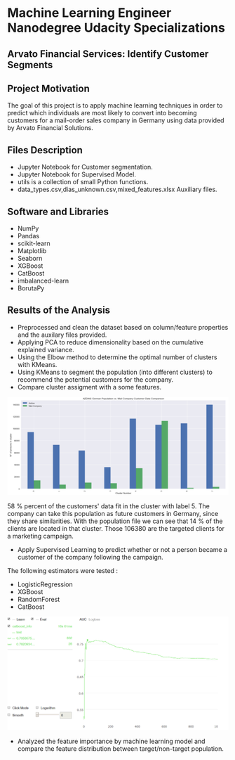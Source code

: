 # Machine Learning Engineer Nanodegree Udacity Specializations

## Arvato Financial Services: Identify Customer Segments


## Project Motivation

The goal of this project is to apply machine learning techniques in order to predict which individuals are most likely to convert into becoming customers for a mail-order sales company in Germany using data provided by Arvato Financial Solutions.

## Files Description

-  Jupyter Notebook for Customer segmentation.
-  Jupyter Notebook for Supervised Model.
-  utils  is a collection of small Python functions.
-  data_types.csv,dias_unknown.csv,mixed_features.xlsx Auxiliary files.

## Software and Libraries

* NumPy
* Pandas
* scikit-learn
* Matplotlib
* Seaborn
* XGBoost
* CatBoost
* imbalanced-learn
* BorutaPy


## Results of the Analysis


- Preprocessed and clean the dataset based on column/feature properties and the auxilary files provided.
- Applying PCA to reduce dimensionality based on the cumulative explained variance.
- Using the Elbow method to determine the optimal number of clusters with KMeans.
- Using KMeans  to segment the population (into different clusters) to recommend the potential customers for the company.
- Compare cluster assigment with a some features.

![compare_clusters](img/compare_clusters.PNG)

58 % percent of the customers' data fit in the cluster with label 5.
The company can take this population as future customers in Germany, since they share similarities.
With the population file we can see that 14 % of the clients are located in that cluster. Those 106380 are the targeted clients for a marketing campaign.
- Apply Supervised Learning to predict whether or not a person became a customer of the company following the campaign.

The following estimators were tested :

  - LogisticRegression
  - XGBoost
  - RandomForest
  - CatBoost

![auc](img/auc.PNG)

- Analyzed the feature importance  by machine learning model and compare the feature distribution between target/non-target population.

